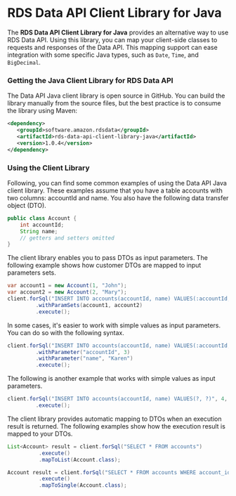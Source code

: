 # RDS Data API Client Library for Java

The **RDS Data API Client Library for Java** provides an alternative way 
to use RDS Data API. Using this library, you can map your client-side 
classes to requests and responses of the Data API. This mapping support 
can ease integration with some specific Java types, such as `Date`, `Time`, 
and `BigDecimal`.

### Getting the Java Client Library for RDS Data API
The Data API Java client library is open source in GitHub. You can build 
the library manually from the source files, but the best practice is to 
consume the library using Maven: 

```xml
<dependency>
   <groupId>software.amazon.rdsdata</groupId>
   <artifactId>rds-data-api-client-library-java</artifactId>
   <version>1.0.4</version>
</dependency>
```

### Using the Client Library
Following, you can find some common examples of using the Data API Java client library. These examples assume that you have a table accounts with two columns: accountId and name. You also have the following data transfer object (DTO).

```java
public class Account {
    int accountId;
    String name;
    // getters and setters omitted
}  
```                               
                
The client library enables you to pass DTOs as input parameters. The following example shows how customer DTOs are mapped to input parameters sets.

```java
var account1 = new Account(1, "John");
var account2 = new Account(2, "Mary");
client.forSql("INSERT INTO accounts(accountId, name) VALUES(:accountId, :name)")
         .withParamSets(account1, account2)
         .execute();   
```             
                
In some cases, it's easier to work with simple values as input parameters. You can do so with the following syntax.

```java
client.forSql("INSERT INTO accounts(accountId, name) VALUES(:accountId, :name)")
         .withParameter("accountId", 3)
         .withParameter("name", "Karen")
         .execute();  
```            
                
The following is another example that works with simple values as input parameters.

```java
client.forSql("INSERT INTO accounts(accountId, name) VALUES(?, ?)", 4, "Peter")
         .execute();    
```        
                
The client library provides automatic mapping to DTOs when an execution result is returned. The following examples show how the execution result is mapped to your DTOs.

```java
List<Account> result = client.forSql("SELECT * FROM accounts")
          .execute()
          .mapToList(Account.class);
```

```java
Account result = client.forSql("SELECT * FROM accounts WHERE account_id = 1")
          .execute()
          .mapToSingle(Account.class);          
```                